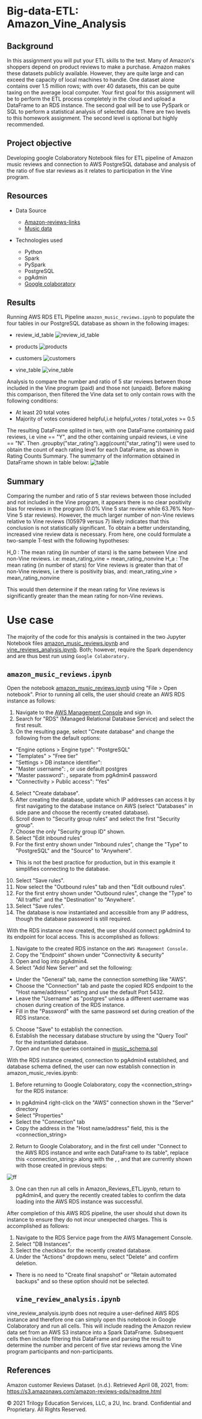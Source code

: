 # Big-data-ETL: Amazon_Vine_Analysis 

## Background

In this assignment you will put your ETL skills to the test. Many of Amazon's shoppers depend on product reviews to make a purchase. Amazon makes these datasets publicly available. However, they are quite large and can exceed the capacity of local machines to handle. One dataset alone contains over 1.5 million rows; with over 40 datasets, this can be quite taxing on the average local computer. Your first goal for this assignment will be to perform the ETL process completely in the cloud and upload a DataFrame to an RDS instance. The second goal will be to use PySpark or SQL to perform a statistical analysis of selected data.
There are two levels to this homework assignment. The second level is optional but highly recommended.



## Project objective

Developing google Colaboratory Notebook files for ETL pipeline of Amazon music reviews and connection to AWS PostgreSQL database and analysis of the ratio of five star reviews as it relates to participation in the Vine program.


## Resources

- Data Source
  - [Amazon-reviews-links](https://s3.amazonaws.com/amazon-reviews-pds/tsv/index.txt)
  - [Music data](https://s3.amazonaws.com/amazon-reviews-pds/tsv/amazon_reviews_us_Music_v1_00.tsv.gz)

- Technologies used
  - Python
  - Spark 
  - PySpark
  - PostgreSQL 
  - pgAdmin
  - [Google colaboratory](https://colab.research.google.com/notebooks/welcome.ipynb)
  
## Results
Running AWS RDS ETL Pipeline `amazon_music_reviews.ipynb` to populate the four tables in our PostgreSQL database as shown in the following images:

- review_id_table
![review_id_table](https://user-images.githubusercontent.com/84547558/169960910-24bb0004-5e29-47a2-87d5-46c2739cf2ba.png)

- products
 ![products](https://user-images.githubusercontent.com/84547558/169960987-e22616b7-0b87-475b-aa47-4a344ed4e030.png)

- customers
![customers](https://user-images.githubusercontent.com/84547558/169961010-fa894999-101e-4770-916a-ecdcffa16254.png)

- vine_table
![vine_table](https://user-images.githubusercontent.com/84547558/169961024-b131d064-5fb9-4b6b-b890-93565597ba3e.png)


Analysis to compare the number and ratio of 5 star reviews between those included in the Vine program (paid) and those not (unpaid). Before making this comparison, then filtered the Vine data set to only contain rows with the following conditions:
- At least 20 total votes
- Majority of votes considered helpful,i.e helpful_votes / total_votes >= 0.5

The resulting DataFrame splited in two, with one DataFrame containing paid reviews, i.e vine == "Y", and the other containing unpaid reviews, i.e vine == "N". Then .groupby("star_rating").agg(count("star_rating")) were used to obtain the count of each rating level for each DataFrame, as shown in Rating Counts Summary. The summarry of the information obtained in DataFrame shown in table below:
![table](https://user-images.githubusercontent.com/84547558/169955450-519e7fce-8940-4046-a8ad-c520dae6fb7a.png)

## Summary
Comparing the number and ratio of 5 star reviews between those included and not included in the Vine program, it appears there is no clear positivity bias for reviews in the program (0.0% Vine 5 star review while 63.76% Non-Vine 5 star reviews). However, the much larger number of non-Vine reviews relative to Vine reviews (105979 versus 7) likely indicates that this conclusion is not statistically significant. To obtain a better understanding, increased vine review data is necessary. From here, one could formulate a two-sample T-test with the following hypotheses:

H_0 : The mean rating (in number of stars) is the same between Vine and non-Vine
      reviews. i.e:
      mean_rating_vine = mean_rating_nonvine
H_a : The mean rating (in number of stars) for Vine reviews is greater than that
      of non-Vine reviews, i.e there is positivity bias, and:
      mean_rating_vine > mean_rating_nonvine
      
This would then determine if the mean rating for Vine reviews is significantly greater than the mean rating for non-Vine reviews.

# Use case
The majority of the code for this analysis is contained in the two Jupyter Notebook files [amazon_music_reviews.ipynb](https://github.com/bigoshunane/Big-data-challenge-HM-18/blob/main/level_1/amazon_music_reviews.ipynb) and [vine_reviews_analysis.ipynb](https://github.com/bigoshunane/Big-data-challenge-HM-18/blob/main/level_2/vine_reviews_analysis.ipynb). Both; however, require the Spark dependency and are thus best run using `Google Colaboratory.`
## `amazon_music_reviews.ipynb`
Open the notebook [amazon_music_reviews.ipynb](https://github.com/bigoshunane/Big-data-challenge-HM-18/blob/main/level_1/amazon_music_reviews.ipynb) using "File > Open notebook". Prior to running all cells, the user should create an AWS RDS instance as follows:

1. Navigate to the [AWS Management Console](https://aws.amazon.com/console/) and sign in.
2. Search for "RDS" (Managed Relational Database Service) and select the first result.
3. On the resulting page, select "Create database" and change the following from the default options:
- "Engine options > Engine type": "PostgreSQL"
- "Templates" > "Free tier"
- "Settings > DB instance identifier": <Database Name>
- "Master username": <Username>, or use default postgres
- "Master password": <Password>, separate from pgAdmin4 password
- "Connectivity > Public access": "Yes"
4. Select "Create database".
5. After creating the database, update which IP addresses can access it by first navigating to the database instance on AWS (select "Databases" in side pane and choose the recently created database).
6. Scroll down to "Security group rules" and select the first "Security group".
7. Choose the only "Security group ID" shown.
8. Select "Edit inbound rules"
9. For the first entry shown under "Inbound rules", change the "Type" to "PostgreSQL" and the "Source" to "Anywhere".
- This is not the best practice for production, but in this example it simplifies connecting to the database.
10. Select "Save rules".
11. Now select the "Outbound rules" tab and then "Edit outbound rules".
12. For the first entry shown under "Outbound rules", change the "Type" to "All traffic" and the "Destination" to "Anywhere".
13. Select "Save rules".
14. The database is now instantiated and accessible from any IP address, though the database password is still required.
  
With the RDS instance now created, the user should connect pgAdmin4 to its endpoint for local access. This is accomplished as follows:
  
1. Navigate to the created RDS instance on the `AWS Management Console.`
2. Copy the "Endpoint" shown under "Connectivity & security"
3. Open and log into pgAdmin4.
4. Select "Add New Server" and set the following:
  
- Under the "General" tab, name the connection something like "AWS".
- Choose the "Connection" tab and paste the copied RDS endpoint to the "Host name/address" setting and use the default Port 5432.
- Leave the "Username" as "postgres" unless a different username was chosen during creation of the RDS instance.
- Fill in the "Password" with the same password set during creation of the RDS instance.
  
5. Choose "Save" to establish the connection.
6. Establish the necessary database structure by using the "Query Tool" for the instantiated database.
7. Open and run the queries contained in [music_schema.sql](https://github.com/bigoshunane/Big-data-challenge-HM-18/blob/main/Resources/music_schema.sql)
  
With the RDS instance created, connection to pgAdmin4 established, and database schema defined, the user can now establish connection in amazon_music_revies.ipynb:
  
1. Before returning to Google Colaboratory, copy the <connection_string> for the RDS instance:
- In pgAdmin4 right-click on the "AWS" connection shown in the "Server" directory
- Select "Properties"
- Select the "Connection" tab
- Copy the address in the "Host name/address" field, this is the <connection_string>
  
2. Return to Google Colaboratory, and in the first cell under "Connect to the AWS RDS instance and write each DataFrame to its table", replace this <connection_string> along with the <Database Name>, <Username>, and <Password> that are currently shown with those created in previous steps:
  
![ff](https://user-images.githubusercontent.com/84547558/169959049-e389af0e-4753-499b-9a9b-10a79a764fe7.png)
  
3. One can then run all cells in Amazon_Reviews_ETL.ipynb, return to pgAdmin4, and query the recently created tables to confirm the data loading into  the AWS RDS instance was successful. 
  
After completion of this AWS RDS pipeline, the user should shut down its instance to ensure they do not incur unexpected charges. This is accomplished as follows:

1. Navigate to the RDS Service page from the AWS Management Console.
2. Select "DB Instances".
3. Select the checkbox for the recently created database.
4. Under the "Actions" dropdown menu, select "Delete" and confirm deletion.
- There is no need to "Create final snapshot" or "Retain automated backups" and so these option should not be selected.
  
  ## `vine_review_analysis.ipynb`
  
vine_review_analysis.ipynb does not require a user-defined AWS RDS instance and therefore one can simply open this notebook in Google Colaboratory and run all cells. This will include reading the Amazon review data set from an AWS S3 instance into a Spark DataFrame. Subsequent cells then include filtering this DataFrame and parsing the result to determine the number and percent of five star reviews among the Vine program participants and non-participants.
  
## References
Amazon customer Reviews Dataset. (n.d.). Retrieved April 08, 2021, from: https://s3.amazonaws.com/amazon-reviews-pds/readme.html

© 2021 Trilogy Education Services, LLC, a 2U, Inc. brand. Confidential and Proprietary. All Rights Reserved.

